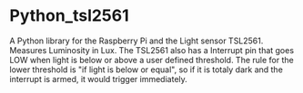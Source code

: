 # Python_tsl2561
A Python library for the Raspberry Pi and the Light sensor TSL2561.
Measures Luminosity in Lux.
The TSL2561 also has a Interrupt pin that goes LOW when light is below
or above a user defined threshold. The rule for the lower
threshold is "if light is below or equal", so if it is totaly dark and 
the interrupt is armed, it would trigger immediately. 
